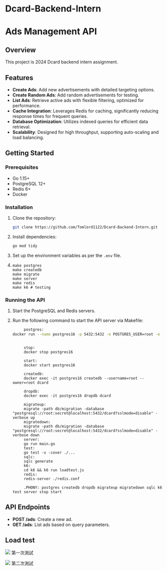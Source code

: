 # Dcard-Backend-Intern

# Ads Management API

## Overview

This project is 2024 Dcard backend intern assignment.

## Features

- **Create Ads**: Add new advertisements with detailed targeting options.
- **Create Random Ads**: Add random advertisements for testing.
- **List Ads**: Retrieve active ads with flexible filtering, optimized for performance.
- **Cache Integration**: Leverages Redis for caching, significantly reducing response times for frequent queries.
- **Database Optimization**: Utilizes indexed queries for efficient data retrieval.
- **Scalability**: Designed for high throughput, supporting auto-scaling and load balancing.

## Getting Started

### Prerequisites

- Go 1.15+
- PostgreSQL 12+
- Redis 6+
- Docker

### Installation

1. Clone the repository:

   ```bash
   git clone https://github.com/Tomlord1122/Dcard-Backend-Intern.git
   ```

2. Install dependencies:
   ```bash
   go mod tidy
   ```
3. Set up the environment variables as per the `.env` file.

4. ```
   make postgres
   make createdb
   make migrate
   make server
   make redis
   make k6 # testing
   ```

### Running the API

1.  Start the PostgreSQL and Redis servers.
2.  Run the following command to start the API server via Makefile:

    ```bash
         postgres:
    docker run --name postgres16 -p 5432:5432 -e POSTGRES_USER=root -e POSTGRES_PASSWORD=secret -d postgres:latest
    ```

    ```

         stop:
         docker stop postgres16

         start:
         docker start postgres16

         createdb:
         docker exec -it postgres16 createdb --username=root --owner=root dcard

         dropdb:
         docker exec -it postgres16 dropdb dcard

         migrateup:
         migrate -path db/migration -database "postgresql://root:secret@localhost:5432/dcard?sslmode=disable" -verbose up
         migratedown:
         migrate -path db/migration -database "postgresql://root:secret@localhost:5432/dcard?sslmode=disable" -verbose down
         server:
         go run main.go
         test:
         go test -v -cover ./...
         sqlc:
         sqlc generate
         k6:
         cd k6 && k6 run loadtest.js
         redis:
         redis-server ./redis.conf

         .PHONY: postgres createdb dropdb migrateup migratedown sqlc k6 test server stop start
    ```

## API Endpoints

- **POST /ads**: Create a new ad.
- **GET /ads**: List ads based on query parameters.

## Load test

![](/asset/test.png)
第一次測試

![](/asset/test2.png)
第二次測試
